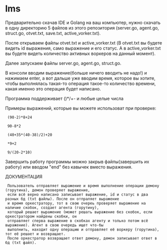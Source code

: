 # lms
 Предварительно скачав IDE и Golang на ваш компьютер, нужно скачать в одну директорию 5 файлов из этого репозитория (server.go, agent.go, struct.go, otvet.txt, save.txt, active_vorker.txt).
 
 После открываем файлы otvet.txt и active_vorker.txt (В otvet.txt вы будете видеть id выражения, само выражение и его статус. А в active_vorker.txt вы будете видеть количество активных воркеров на данный момент).
 
 Далее запускаем файлы server.go, agent.go, struct.go.
 
 В консоли вводим выражение(больше ничего вводить не надо!) и нажимаем enter, а вот дальше уже вводим время, которое вы хотите, чтобы выполнялась такая-то операция такое-то количество времени, какая именно это операция будет написано.
 
 Программа поддерживает ()*/+- и любые целые числа
 
 Примеры выражений, которые вы можете использоват при проверке:
 
     (90-2)*8+24
     
     90-8*2
     
     (40+35*(40-38)/2)+20
     
     *9+2
     
     9/(20-2*10)
     
Завершить работу программы можно закрыв файлы(завершить их работу) или вводом "end" без кавычек вместо выражения.
  
ДОКУМЕНТАЦИЯ

     Пользователь отправляет выражение и время выполнение операции демону (горутина), демон проверяет выражение, 
     если всё верно написано записывает выражение, id и статус в два разных бд (txt файлы). После он отпраляет выражение 
     и время оркестратору, тот в свою очереь проверяет выражение на наличие скобок, создает агента (горутину), 
     который решает выражение (может решать выражение без скобок, если оркестратором найдены скобки, он 
     отправляет сперва выражение в скобках агенту и только потом всё выражение). Агент в свою очередь ищет что-бы 
     выполнить, находит одну операцию и отправляет её воркеру (горутина), тот её решает и возвращает. 
     После оркестратор возвращает ответ демону, демон записывает ответ в бд (txt файл).
